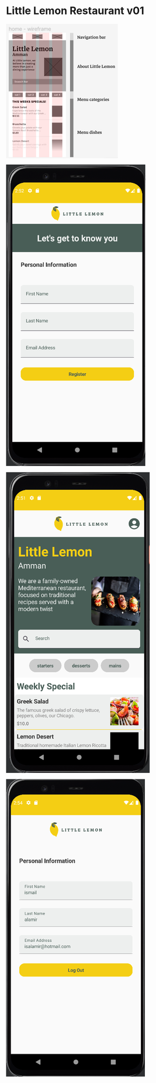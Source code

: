 # Little Lemon Restaurant v01

!["wireframe"](assets/4.png)


!["register screen"](assets/3.png)


!["Home screen"](assets/1.png)


!["Profile screen"](assets/2.png)
